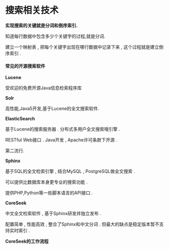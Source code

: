 # 搜索相关技术

**实现搜索的关键就是分词和倒序索引.**

知道每行数据中包含多少个关键字的过程,就是分词.

建立一个映射表 , 把每个关键字出现在哪行数据中记录下来 , 这个过程就是建立倒序索引 . 

#### 常见的开源搜索软件

**Lucene**

受欢迎的免费开源Java信息检索程序库

**Solr**

高性能,Java5开发,基于Lucene的全文搜索软件.

**ElasticSearch**

基于Lucene的搜索服务器 . 分布式多用户全文搜索哦引擎 . 

RESTful Web接口 . Java开发 , Apache许可条款下开源 . 

第二流行.

**Sphinx**

基于SQL的全文检索引擎 , 结合MySQL , PostgreSQL做全文搜索 . 

可以提供比数据库本身更专业的搜索功能 . 

提供PHP,Python等一些脚本语言的API接口 . 

**CoreSeek**

中文全文检索软件 , 基于Sphinx研发并独立发布 . 

配置简单 , 性能高效 , 整合了Sphinx和中文分词 . 但最大的缺点是稳定版本暂不支持实时索引 . 

**CoreSeek的工作流程**





